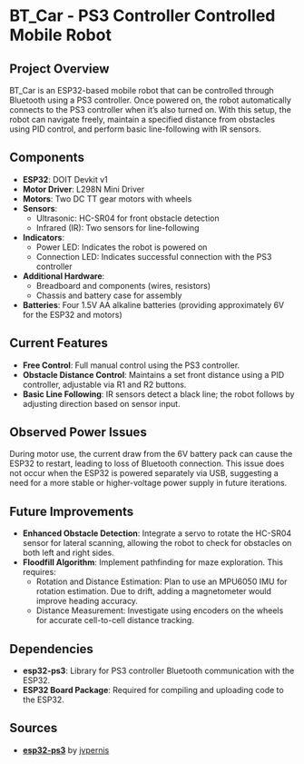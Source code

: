 # BT_Car - PS3 Controller Controlled Mobile Robot

## Project Overview
BT_Car is an ESP32-based mobile robot that can be controlled through Bluetooth using a PS3 controller. Once powered on, the robot automatically connects to the PS3 controller when it’s also turned on. With this setup, the robot can navigate freely, maintain a specified distance from obstacles using PID control, and perform basic line-following with IR sensors.

## Components
- **ESP32**: DOIT Devkit v1
- **Motor Driver**: L298N Mini Driver
- **Motors**: Two DC TT gear motors with wheels
- **Sensors**:
  - Ultrasonic: HC-SR04 for front obstacle detection
  - Infrared (IR): Two sensors for line-following
- **Indicators**:
  - Power LED: Indicates the robot is powered on
  - Connection LED: Indicates successful connection with the PS3 controller
- **Additional Hardware**:
  - Breadboard and components (wires, resistors)
  - Chassis and battery case for assembly
- **Batteries**: Four 1.5V AA alkaline batteries (providing approximately 6V for the ESP32 and motors)

## Current Features
- **Free Control**: Full manual control using the PS3 controller.
- **Obstacle Distance Control**: Maintains a set front distance using a PID controller, adjustable via R1 and R2 buttons.
- **Basic Line Following**: IR sensors detect a black line; the robot follows by adjusting direction based on sensor input.

## Observed Power Issues
During motor use, the current draw from the 6V battery pack can cause the ESP32 to restart, leading to loss of Bluetooth connection. This issue does not occur when the ESP32 is powered separately via USB, suggesting a need for a more stable or higher-voltage power supply in future iterations.

## Future Improvements
- **Enhanced Obstacle Detection**: Integrate a servo to rotate the HC-SR04 sensor for lateral scanning, allowing the robot to check for obstacles on both left and right sides.
- **Floodfill Algorithm**: Implement pathfinding for maze exploration. This requires:
  - Rotation and Distance Estimation: Plan to use an MPU6050 IMU for rotation estimation. Due to drift, adding a magnetometer would improve heading accuracy.
  - Distance Measurement: Investigate using encoders on the wheels for accurate cell-to-cell distance tracking.

## Dependencies
- **esp32-ps3**: Library for PS3 controller Bluetooth communication with the ESP32.
- **ESP32 Board Package**: Required for compiling and uploading code to the ESP32.

## Sources
- [**esp32-ps3**](https://github.com/jvpernis/esp32-ps3) by [jvpernis](https://github.com/jvpernis)
